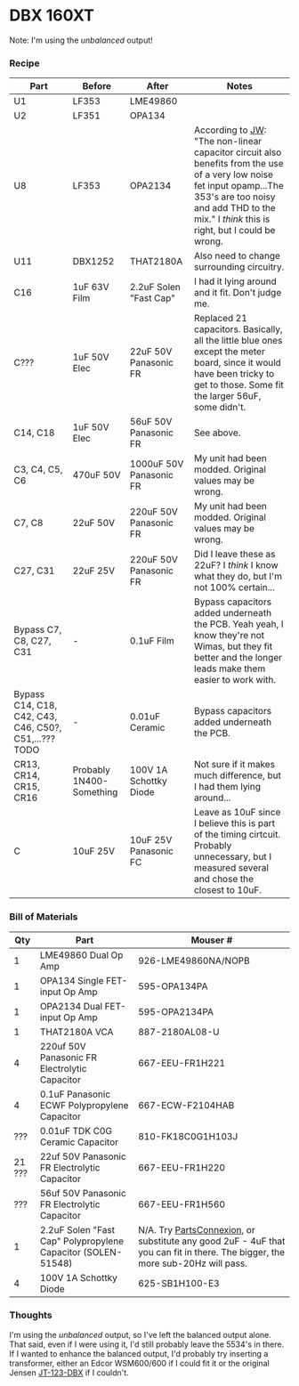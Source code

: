 # DBX 160XT

Note: I'm using the _unbalanced_ output!

### Recipe

| Part | Before  | After     | Notes |
| ---- | ------- | --------- | ----- |
| U1   | LF353   | LME49860  | |
| U2   | LF351   | OPA134    | |
| U8   | LF353   | OPA2134    | According to [JW](http://www.gearslutz.com/board/geekslutz-forum/53182-dbx-160xt-mods-schematic.html): "The non-linear capacitor circuit also benefits from the use of a very low noise fet input opamp...The 353's are too noisy and add THD to the mix." I _think_ this is right, but I could be wrong. |
| U11  | DBX1252 | THAT2180A | Also need to change surrounding circuitry. |
| C16  | 1uF 63V Film | 2.2uF Solen "Fast Cap" | I had it lying around and it fit. Don't judge me. |
| C??? | 1uF 50V Elec | 22uF 50V Panasonic FR | Replaced 21 capacitors. Basically, all the little blue ones except the meter board, since it would have been tricky to get to those. Some fit the larger 56uF, some didn't. |
| C14, C18 | 1uF 50V Elec | 56uF 50V Panasonic FR | See above. |
| C3, C4, C5, C6 | 470uF 50V | 1000uF 50V Panasonic FR | My unit had been modded. Original values may be wrong. |
| C7, C8 | 22uF 50V | 220uF 50V Panasonic FR | My unit had been modded. Original values may be wrong. |
| C27, C31 | 22uF 25V | 220uF 50V Panasonic FR | Did I leave these as 22uF? I _think_ I know what they do, but I'm not 100% certain... |
| Bypass C7, C8, C27, C31 | - | 0.1uF Film | Bypass capacitors added underneath the PCB. Yeah yeah, I know they're not Wimas, but they fit better and the longer leads make them easier to work with. |
| Bypass C14, C18, C42, C43, C46, C50?, C51,...??? TODO  | - | 0.01uF Ceramic | Bypass capacitors added underneath the PCB. |
| CR13, CR14, CR15, CR16   | Probably 1N400-Something | 100V 1A Schottky Diode | Not sure if it makes much difference, but I had them lying around... |
| C | 10uF 25V | 10uF 25V Panasonic FC | Leave as 10uF since I believe this is part of the timing cirtcuit. Probably unnecessary, but I measured several and chose the closest to 10uF. |



### Bill of Materials

| Qty | Part  | Mouser #  |
| --- | --------------- | --------- |
| 1   | LME49860 Dual Op Amp | 926-LME49860NA/NOPB |
| 1   | OPA134   Single FET-input Op Amp | 595-OPA134PA  |
| 1   | OPA2134  Dual FET-input Op Amp   | 595-OPA2134PA |
| 1   | THAT2180A VCA | 887-2180AL08-U |
| 4   | 220uf 50V Panasonic FR Electrolytic Capacitor | 667-EEU-FR1H221 |
| 4   | 0.1uF Panasonic ECWF Polypropylene Capacitor | 667-ECW-F2104HAB |
| ??? | 0.01uF TDK C0G Ceramic Capacitor | 810-FK18C0G1H103J |
| 21 ??? | 22uf 50V Panasonic FR Electrolytic Capacitor | 667-EEU-FR1H220 |
| ??? | 56uf 50V Panasonic FR Electrolytic Capacitor | 667-EEU-FR1H560 |
| 1 | 2.2uF Solen "Fast Cap" Polypropylene Capacitor (SOLEN-51548) | N/A. Try [PartsConnexion](http://www.partsconnexion.com/capacitor_film_solen_pb.html), or substitute any good 2uF - 4uF that you can fit in there. The bigger, the more sub-20Hz will pass. |
| 4 | 100V 1A Schottky Diode | 625-SB1H100-E3 |

### Thoughts

I'm using the _unbalanced_ output, so I've left the balanced output alone. That said, even if I were using it, I'd still probably leave the 5534's in there. If I wanted to enhance the balanced output, I'd probably try inserting a transformer, either an Edcor WSM600/600 if I could fit it or the original Jensen [JT-123-DBX](http://www.jensen-transformers.com/datashts/123dbx.pdf) if I couldn't.
